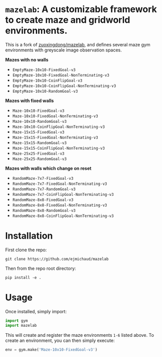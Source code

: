 # `mazelab`: A customizable framework to create maze and gridworld environments.

This is a fork of [zuoxingdong/mazelab](https://github.com/zuoxingdong/mazelab), and defines several maze gym environments with greyscale image observation spaces.

**Mazes with no walls**
* `EmptyMaze-10x10-FixedGoal-v3`
* `EmptyMaze-10x10-FixedGoal-NonTerminating-v3`
* `EmptyMaze-10x10-CoinFlipGoal-v3`
* `EmptyMaze-10x10-CoinFlipGoal-NonTerminating-v3`
* `EmptyMaze-10x10-RandomGoal-v3`

**Mazes with fixed walls**
* `Maze-10x10-FixedGoal-v3`
* `Maze-10x10-FixedGoal-NonTerminating-v3`
* `Maze-10x10-RandomGoal-v3`
* `Maze-10x10-CoinFlipGoal-NonTerminating-v3`
* `Maze-15x15-FixedGoal-v3`
* `Maze-15x15-FixedGoal-NonTerminating-v3`
* `Maze-15x15-RandomGoal-v3`
* `Maze-15x15-CoinFlipGoal-NonTerminating-v3`
* `Maze-25x25-FixedGoal-v3`
* `Maze-25x25-RandomGoal-v3`

**Mazes with walls which change on reset**
* `RandomMaze-7x7-FixedGoal-v3`
* `RandomMaze-7x7-FixedGoal-NonTerminating-v3`
* `RandomMaze-7x7-RandomGoal-v3`
* `RandomMaze-7x7-CoinFlipGoal-NonTerminating-v3`
* `RandomMaze-8x8-FixedGoal-v3`
* `RandomMaze-8x8-FixedGoal-NonTerminating-v3`
* `RandomMaze-8x8-RandomGoal-v3`
* `RandomMaze-8x8-CoinFlipGoal-NonTerminating-v3`

# Installation

First clone the repo:
```
git clone https://github.com/ejmichaud/mazelab
```
Then from the repo root directory:
```
pip install -e .
```

# Usage

Once installed, simply import:
```python
import gym
import mazelab
```
This will create and register the maze environments `1-6` listed above. To create an environment, you can then simply execute:
```python
env = gym.make('Maze-10x10-FixedGoal-v3')
```


